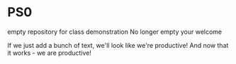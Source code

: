 # PS0
empty repository for class demonstration
No longer empty your welcome


If we just add a bunch of text, we'll look like we're productive! And now that it works - we are productive!
